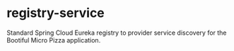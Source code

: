 # registry-service

Standard Spring Cloud Eureka registry to provider service discovery for the Bootiful Micro Pizza application.
